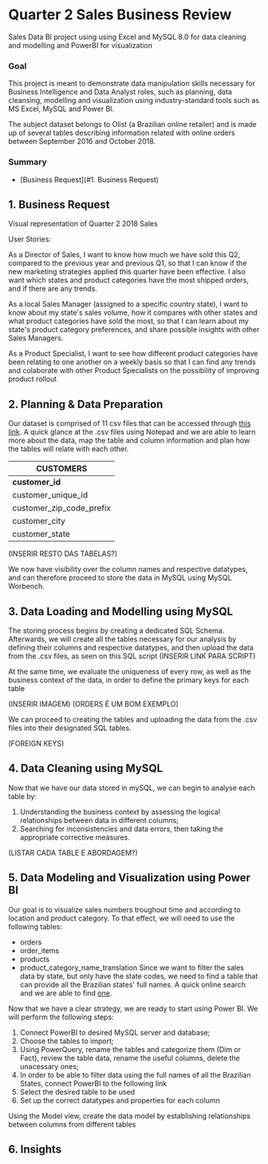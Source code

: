 # Quarter 2 Sales Business Review

Sales Data BI project using using Excel and MySQL 8.0 for data cleaning and modelling and PowerBI for visualization

### Goal

This project is meant to demonstrate data manipulation skills necessary for Business Intelligence and Data Analyst roles, such as planning, data cleansing, modelling and visualization using industry-standard tools such as MS Excel, MySQL and Power BI. 

The subject dataset belongs to Olist (a Brazilian online retailer) and is made up of several tables describing information related with online orders between September 2016 and October 2018.

### Summary
* [Business Request](#1. Business Request)


## 1. Business Request

Visual representation of Quarter 2 2018 Sales

User Stories:

As a Director of Sales, I want to know how much we have sold this Q2, compared to the previous year and previous Q1, so that I can know if the new marketing strategies applied this quarter have been effective. I also want which states and product categories have the most shipped orders, and if there are any trends.

As a local Sales Manager (assigned to a specific country state), I want to know about my state's sales volume, how it compares with other states and what product categories have sold the most, so that I can learn about my state's product category preferences, and share possible insights with other Sales Managers.

As a Product Specialist, I want to see how different product categories have been relating to one another on a weekly basis so that I can find any trends and colaborate with other Product Specialists on the possibility of improving product rollout

## 2. Planning & Data Preparation

Our dataset is comprised of 11 csv files that can be accessed through [this link](https://www.kaggle.com/olistbr/brazilian-ecommerce).
A quick glance at the .csv files using Notepad and we are able to learn more about the data, map the table and column information and plan how the tables will relate with each other.

|CUSTOMERS               |
| ---------------------- |
|**customer_id**         |
|customer_unique_id      |
|customer_zip_code_prefix|
|customer_city           |
|customer_state          |

(INSERIR RESTO DAS TABELAS?)

We now have visibility over the column names and respective datatypes, and can therefore proceed to store the data in MySQL using MySQL Worbench.

## 3. Data Loading and Modelling using MySQL
The storing process begins by creating a dedicated SQL Schema. Afterwards, we will create all the tables necessary for our analysis by defining their columns and respective datatypes, and then upload the data from the .csv files, as seen on this SQL script (INSERIR LINK PARA SCRIPT)

At the same time, we evaluate the uniqueness of every row, as well as the business context of the data, in order to define the primary keys for each table

(INSERIR IMAGEM)
(ORDERS É UM BOM EXEMPLO)

We can proceed to creating the tables and uploading the data from the .csv files into their designated SQL tables.

(FOREIGN KEYS)

## 4. Data Cleaning using MySQL

Now that we have our data stored in mySQL, we can begin to analyse each table by:
1. Understanding the business context by assessing the logical relationships between data in different columns;
2. Searching for inconsistencies and data errors, then taking the appropriate corrective measures.

(LISTAR CADA TABLE E ABORDAGEM?)

## 5. Data Modeling and Visualization using Power BI

Our goal is to visualize sales numbers troughout time and according to location and product category.
To that effect, we will need to use the following tables:
- orders
- order_items
- products
- product_category_name_translation
Since we want to filter the sales data by state, but only have the state codes, we need to find a table that can provide all the Brazilian states' full names. A quick online search and we are able to find [one](https://en.wikipedia.org/wiki/Federative_units_of_Brazil).

Now that we have a clear strategy, we are ready to start using Power BI. We will perform the following steps:
1. Connect PowerBI to desired MySQL server and database;
2. Choose the tables to import;
3. Using PowerQuery, rename the tables and categorize them (Dim or Fact), review the table data, rename the useful columns, delete the unacessary ones;
4. In order to be able to filter data using the full names of all the Brazilian States, connect PowerBI to the following link
5. Select the desired table to be used
6. Set up the correct datatypes and properties for each column

Using the Model view, create the data model by establishing relationships between columns from different tables



## 6. Insights
